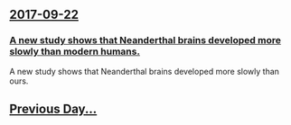 ## [2017-09-22](/news/2017/09/22/index.md)

### [ A new study shows that Neanderthal brains developed more slowly than modern humans. ](/news/2017/09/22/a-new-study-shows-that-neanderthal-brains-developed-more-slowly-than-modern-humans.md)
A new study shows that Neanderthal brains developed more slowly than ours.

## [Previous Day...](/news/2017/09/21/index.md)

